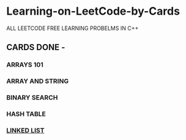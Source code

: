 # Learning-on-LeetCode-by-Cards
ALL LEETCODE FREE LEARNING PROBELMS IN C++

## CARDS DONE -
### ARRAYS 101
### ARRAY AND STRING
### BINARY SEARCH
### HASH TABLE
### [LINKED LIST](https://leetcode.com/explore/learn/card/linked-list/)
